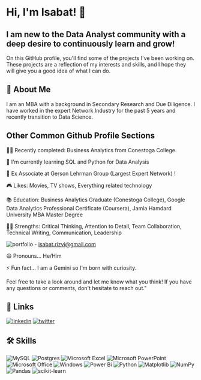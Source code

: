 # Hi, I'm Isabat! 👋
## I am new to the Data Analyst community with a deep desire to continuously learn and grow! 

On this GitHub profile, you'll find some of the projects I've been working on. These projects are a reflection of my interests and skills, and I hope they will give you a good idea of what I can do.
## 🚀 About Me
I am an MBA with a background in Secondary Research and Due Diligence. I have worked in the expert Network Industry for the past 5 years and recently transition to Data Science.




## Other Common Github Profile Sections
👩‍💻 Recently completed: Business Analytics from Conestoga College.

🧠 I'm currently learning SQL and Python for Data Analysis

🏅 Ex Associate at Gerson Lehrman Group (Largest Expert Network) ! 

🎮 Likes: Movies, TV shows, Everything related technology

📚 Education: Business Analytics Graduate (Conestoga College), Google Data Analytics Professional Certificate (Coursera), Jamia Hamdard University MBA Master Degree

💪🏻 Strengths: Critical Thinking, Attention to Detail, Team Collaboration, Technical Writing, Communication, Leadership

![portfolio](https://img.shields.io/badge/Gmail-D14836?style=for-the-badge&logo=gmail&logoColor=white) - isabat.rizvi@gmail.com

😄 Pronouns... He/Him

⚡️ Fun fact... I am a Gemini so I'm born with curiosity. 



Feel free to take a look around and let me know what you think! If you have any questions or comments, don't hesitate to reach out."


## 🔗 Links
[![linkedin](https://img.shields.io/badge/linkedin-0A66C2?style=for-the-badge&logo=linkedin&logoColor=white)](https://www.linkedin.com/in/isabatrizvi/)
[![twitter](https://img.shields.io/badge/twitter-1DA1F2?style=for-the-badge&logo=twitter&logoColor=white)](https://twitter.com/isabat09)





## 🛠 Skills

![MySQL](https://img.shields.io/badge/mysql-%2300f.svg?style=for-the-badge&logo=mysql&logoColor=white)
![Postgres](https://img.shields.io/badge/postgres-%23316192.svg?style=for-the-badge&logo=postgresql&logoColor=white)
![Microsoft Excel](https://img.shields.io/badge/Microsoft_Excel-217346?style=for-the-badge&logo=microsoft-excel&logoColor=white)
![Microsoft PowerPoint](https://img.shields.io/badge/Microsoft_PowerPoint-B7472A?style=for-the-badge&logo=microsoft-powerpoint&logoColor=white)
![Microsoft Office](https://img.shields.io/badge/Microsoft_Office-D83B01?style=for-the-badge&logo=microsoft-office&logoColor=white)
![Windows](https://img.shields.io/badge/Windows-0078D6?style=for-the-badge&logo=windows&logoColor=white)
![Power Bi](https://img.shields.io/badge/power_bi-F2C811?style=for-the-badge&logo=powerbi&logoColor=black)
![Python](https://img.shields.io/badge/python-3670A0?style=for-the-badge&logo=python&logoColor=ffdd54)
![Matplotlib](https://img.shields.io/badge/Matplotlib-%23ffffff.svg?style=for-the-badge&logo=Matplotlib&logoColor=black)
![NumPy](https://img.shields.io/badge/numpy-%23013243.svg?style=for-the-badge&logo=numpy&logoColor=white)
![Pandas](https://img.shields.io/badge/pandas-%23150458.svg?style=for-the-badge&logo=pandas&logoColor=white)
![scikit-learn](https://img.shields.io/badge/scikit--learn-%23F7931E.svg?style=for-the-badge&logo=scikit-learn&logoColor=white)

